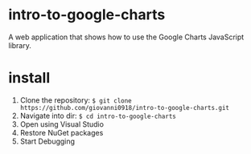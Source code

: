 # intro-to-google-charts
A web application that shows how to use the Google Charts JavaScript library.

# install

1. Clone the repository: `$ git clone https://github.com/giovanni0918/intro-to-google-charts.git`
2. Navigate into dir: `$ cd intro-to-google-charts`
3. Open using Visual Studio
4. Restore NuGet packages
5. Start Debugging